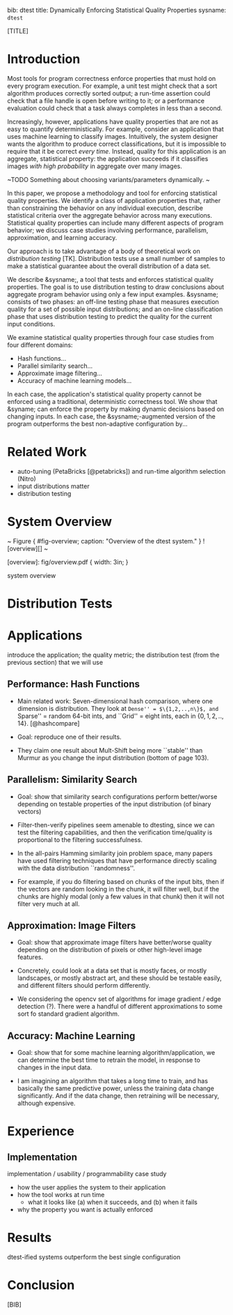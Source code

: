 bib: dtest
title: Dynamically Enforcing Statistical Quality Properties
sysname: `dtest`

[TITLE]

# Introduction

Most tools for program correctness enforce properties that must hold on every program execution.
For example, a unit test might check that a sort algorithm produces correctly sorted output;
a run-time assertion could check that a file handle is open before writing to it;
or a performance evaluation could check that a task always completes in less than a second.

Increasingly, however, applications have quality properties that are not as easy to quantify deterministically.
For example, consider an application that uses machine learning to classify images.
Intuitively, the system designer wants the algorithm to produce correct classifications, but it is impossible to require that it be correct *every time*.
Instead, quality for this application is an aggregate, statistical property: the application succeeds if it classifies images *with high probability* in aggregate over many images.

~TODO
Something about choosing variants/parameters dynamically.
~

In this paper, we propose a methodology and tool for enforcing statistical quality properties.
We identify a class of application properties that, rather than constraining the behavior on any individual execution, describe statistical criteria over the aggregate behavior across many executions.
Statistical quality properties can include many different aspects of program behavior; we discuss case studies involving performance, parallelism, approximation, and learning accuracy.

Our approach is to take advantage of a body of theoretical work on *distribution testing* [TK].
Distribution tests use a small number of samples to make a statistical guarantee about the overall distribution of a data set.

We describe &sysname;, a tool that tests and enforces statistical quality properties.
The goal is to use distribution testing to draw conclusions about aggregate program behavior using only a few input examples.
&sysname; consists of two phases:
an off-line testing phase that measures execution quality for a set of possible input distributions;
and an on-line classification phase that uses distribution testing to predict the quality for the current input conditions.

We examine statistical quality properties through four case studies from four different domains:

* Hash functions...
* Parallel similarity search...
* Approximate image filtering...
* Accuracy of machine learning models...

In each case, the application's statistical quality property cannot be enforced using a traditional, deterministic correctness tool.
We show that &syname; can enforce the property by making dynamic decisions based on changing inputs.
In each case, the &sysname;-augmented version of the program outperforms the best non-adaptive configuration by...

# Related Work

- auto-tuning (PetaBricks [@petabricks]) and run-time algorithm selection (Nitro)
- input distributions matter
- distribution testing

# System Overview

~ Figure { #fig-overview; caption: "Overview of the dtest system." }
![overview][]
~

[overview]: fig/overview.pdf { width: 3in; }

system overview

# Distribution Tests

# Applications

introduce the application; the quality metric; the distribution test (from the previous section) that we will use

## Performance: Hash Functions

- Main related work: Seven-dimensional hash comparison, where one dimension is distribution.  They look at ``Dense'' = $\{1,2,..,n\}$, and ``Sparse'' = random 64-bit ints, and ``Grid'' = eight ints, each in $\{0,1,2,..,14\}$.
[@hashcompare]

- Goal: reproduce one of their results. 

- They claim one result about Mult-Shift being more ``stable'' than Murmur as you change the input distribution (bottom of page 103).


## Parallelism: Similarity Search

- Goal: show that similarity search configurations perform better/worse depending on testable properties of the input distribution (of binary vectors)

- Filter-then-verify pipelines seem amenable to dtesting, since we can test the filtering capabilities, and then the verification time/quality is proportional to the filtering successfulness.

- In the all-pairs Hamming similarity join problem space, many papers have used filtering techniques that have performance directly scaling with the data distribution ``randomness''.

- For example, if you do filtering based on chunks of the input bits, 
then if the vectors are random looking in the chunk, it will filter well, 
but if the chunks are highly modal (only a few values in that chunk) then it will not filter very much at all.

## Approximation: Image Filters

- Goal: show that approximate image filters have better/worse quality depending on the distribution of pixels or other high-level image features.

- Concretely, could look at a data set that is mostly faces, or mostly landscapes, or mostly abstract art, and these should be testable easily, and different filters should perform differently.

- We considering the opencv set of algorithms for image gradient / edge detection (?).  There were a handful of different approximations to some sort fo standard gradient algorithm.

## Accuracy: Machine Learning

- Goal: show that for some machine learning algorithm/application, we can determine the best time to retrain the model, in response to changes in the input data.

- I am imagining an algorithm that takes a long time to train, and has basically the same predictive power, unless the training data change significantly.  And if the data change, then retraining will be necessary, although expensive.

# Experience

## Implementation

implementation / usability / programmability case study

- how the user applies the system to their application
- how the tool works at run time
    - what it looks like (a) when it succeeds, and (b) when it fails
- why the property you want is actually enforced

# Results

dtest-ified systems outperform the best single configuration

# Conclusion

[BIB]
